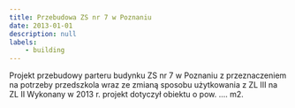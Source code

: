 ```yaml
---
title: Przebudowa ZS nr 7 w Poznaniu
date: 2013-01-01
description: null
labels:
    - building
---
```


Projekt przebudowy parteru budynku ZS nr 7 w Poznaniu z przeznaczeniem na potrzeby przedszkola wraz ze zmianą sposobu użytkowania z ZL III na ZL II
Wykonany w 2013 r. projekt dotyczył obiektu o pow. .... m2.
